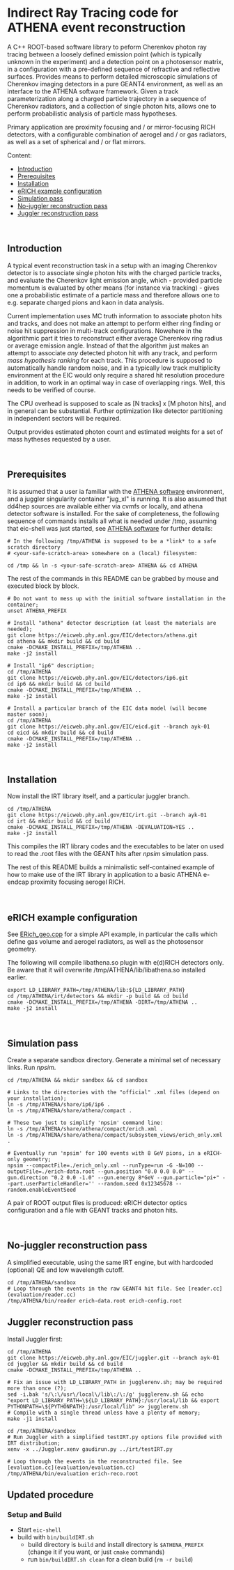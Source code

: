 Indirect Ray Tracing code for ATHENA event reconstruction
=========================================================

  A C++ ROOT-based software library to peform Cherenkov photon ray 
tracing between a loosely defined emission point (which is typically 
unknown in the experiment) and a detection point on a photosensor
matrix, in a configuration with a pre-defined sequence of refractive 
and reflective surfaces. Provides means to perform detailed microscopic 
simulations of Cherenkov imaging detectors in a pure GEANT4 environment, 
as well as an interface to the ATHENA software framework. Given a track 
parameterization along a charged particle trajectory in a sequence of 
Cherenkov radiators, and a collection of single photon hits, allows one 
to perform probabilistic analysis of particle mass hypotheses. 

  Primary application are proximity focusing and / or mirror-focusing RICH 
detectors, with a configurable combination of aerogel and / or gas radiators, 
as well as a set of spherical and / or flat mirrors.  

 Content:

 * [Introduction](#introduction)
 * [Prerequisites](#prerequisites)
 * [Installation](#installation)
 * [eRICH example configuration](#erich-example-configuration)
 * [Simulation pass](#simulation-pass)
 * [No-juggler reconstruction pass](#no-juggler-reconstruction-pass)
 * [Juggler reconstruction pass](#juggler-reconstruction-pass)

<br/>

Introduction
------------

  A typical event reconstruction task in a setup with an imaging Cherenkov 
detector is to associate single photon hits with the charged particle tracks, 
and evaluate the Cherenkov light emission angle, which - provided particle 
momentum is evaluated by other means (for instance via tracking) - gives one a probabilistic 
estimate of a particle mass and therefore allows one to e.g. separate charged
pions and kaon in data analysis.

  Current implementation uses MC truth information to associate photon hits and 
tracks, and does not make an attempt to perform either ring finding or noise 
hit suppression in multi-track configurations. Nowehere in the algorithmic
part it tries to reconstruct either average Cherenkov ring radius or average 
emission angle. Instead of that the algorithm just makes an attempt to associate 
*any* detected photon hit with any track, and perform *mass hypothesis ranking* for 
each track. This procedure is supposed to automatically handle random noise, and 
in a typically low track multiplicity environment at the EIC would only require 
a shared hit resolution procedure in addition, to work in an optimal way in case 
of overlapping rings. Well, this needs to be verified of course.

  The CPU overhead is supposed to scale as [N tracks] x [M photon hits], and in 
general can be substantial. Further optimization like detector partitioning in 
independent sectors will be required.

  Output provides estimated photon count and estimated weights for a set of  mass 
hytheses requested by a user.

<br/>

Prerequisites
-------------

  It is assumed that a user ia familiar with the [ATHENA software](https://eic.phy.anl.gov/ip6) 
environment, and a juggler singularity container "jug_xl" is running. It is also assumed 
that dd4hep sources are available either via cvmfs or locally, and athena detector software 
is installed. For the sake of completeness, the following sequence of commands installs all what is needed 
under /tmp, assuming that eic-shell was just started, see [ATHENA software](https://eic.phy.anl.gov/ip6) 
for further details:

```
# In the following /tmp/ATHENA is supposed to be a *link* to a safe scratch directory
# <your-safe-scratch-area> somewhere on a (local) filesystem:

cd /tmp && ln -s <your-safe-scratch-area> ATHENA && cd ATHENA
```

  The rest of the commands in this README can be grabbed by mouse and executed 
block by block.

```
# Do not want to mess up with the initial software installation in the container;
unset ATHENA_PREFIX

# Install "athena" detector description (at least the materials are needed);
git clone https://eicweb.phy.anl.gov/EIC/detectors/athena.git
cd athena && mkdir build && cd build
cmake -DCMAKE_INSTALL_PREFIX=/tmp/ATHENA ..
make -j2 install

# Install "ip6" description;
cd /tmp/ATHENA
git clone https://eicweb.phy.anl.gov/EIC/detectors/ip6.git
cd ip6 && mkdir build && cd build
cmake -DCMAKE_INSTALL_PREFIX=/tmp/ATHENA ..
make -j2 install

# Install a particular branch of the EIC data model (will become master soon);
cd /tmp/ATHENA
git clone https://eicweb.phy.anl.gov/EIC/eicd.git --branch ayk-01
cd eicd && mkdir build && cd build
cmake -DCMAKE_INSTALL_PREFIX=/tmp/ATHENA ..
make -j2 install

```

<br/>

Installation
------------

  Now install the IRT library itself, and a particular juggler branch.

```
cd /tmp/ATHENA
git clone https://eicweb.phy.anl.gov/EIC/irt.git --branch ayk-01
cd irt && mkdir build && cd build
cmake -DCMAKE_INSTALL_PREFIX=/tmp/ATHENA -DEVALUATION=YES ..
make -j2 install

```

  This compiles the IRT library codes and the executables to be later on used to read the .root
files with the GEANT hits after *npsim* simulation pass. 

  The rest of this README builds a minimalistic self-contained example of how to make use of the 
IRT library in application to a basic ATHENA e-endcap proximity focusing aerogel RICH.

<br/>

eRICH example configuration
---------------------------

  See [ERich_geo.cpp](detectors/src/ERich_geo.cpp) for a simple API example, in particular the calls
which define gas volume and aerogel radiators, as well as the photosensor geometry.

  The following will compile libathena.so plugin with e(d)RICH detectors only. Be aware that it will 
overwrite /tmp/ATHENA/lib/libathena.so installed earlier.

```
export LD_LIBRARY_PATH=/tmp/ATHENA/lib:${LD_LIBRARY_PATH}
cd /tmp/ATHENA/irt/detectors && mkdir -p build && cd build
cmake -DCMAKE_INSTALL_PREFIX=/tmp/ATHENA -DIRT=/tmp/ATHENA ..
make -j2 install

```

<br/>

Simulation pass
---------------

  Create a separate sandbox directory. Generate a minimal set of necessary links. Run *npsim*.

```
cd /tmp/ATHENA && mkdir sandbox && cd sandbox

# Links to the directories with the "official" .xml files (depend on your installation);
ln -s /tmp/ATHENA/share/ip6/ip6 .
ln -s /tmp/ATHENA/share/athena/compact .

# These two just to simplify 'npsim' command line:
ln -s /tmp/ATHENA/share/athena/compact/erich.xml .
ln -s /tmp/ATHENA/share/athena/compact/subsystem_views/erich_only.xml .

# Eventually run 'npsim' for 100 events with 8 GeV pions, in a eRICH-only geometry;
npsim --compactFile=./erich_only.xml --runType=run -G -N=100 --outputFile=./erich-data.root --gun.position "0.0 0.0 0.0" --gun.direction "0.2 0.0 -1.0" --gun.energy 8*GeV --gun.particle="pi+" --part.userParticleHandler='' --random.seed 0x12345678 --random.enableEventSeed

```

  A pair of ROOT output files is produced: eRICH detector optics configuration and 
a file with GEANT tracks and photon hits.

<br/>

No-juggler reconstruction pass
------------------------------

  A simplified executable, using the same IRT engine, but with hardcoded (optional) QE 
and low wavelength cutoff.

```
cd /tmp/ATHENA/sandbox
# Loop through the events in the raw GEANT4 hit file. See [reader.cc](evaluation/reader.cc)
/tmp/ATHENA/bin/reader erich-data.root erich-config.root

```

Juggler reconstruction pass
---------------------------

  Install Juggler first:

```
cd /tmp/ATHENA
git clone https://eicweb.phy.anl.gov/EIC/juggler.git --branch ayk-01
cd juggler && mkdir build && cd build
cmake -DCMAKE_INSTALL_PREFIX=/tmp/ATHENA ..

# Fix an issue with LD_LIBRARY_PATH in jugglerenv.sh; may be required more than once (?);
sed -i.bak 's/\:\/usr\/local\/lib\:/\:/g' jugglerenv.sh && echo "export LD_LIBRARY_PATH=\${LD_LIBRARY_PATH}:/usr/local/lib && export PYTHONPATH=\${PYTHONPATH}:/usr/local/lib" >> jugglerenv.sh
# Compile with a single thread unless have a plenty of memory;
make -j1 install

```

```
cd /tmp/ATHENA/sandbox
# Run Juggler with a simplified testIRT.py options file provided with IRT distribution; 
xenv -x ../Juggler.xenv gaudirun.py ../irt/testIRT.py

# Loop through the events in the reconstructed file. See [evaluation.cc](evaluation/evaluation.cc)
/tmp/ATHENA/bin/evaluation erich-reco.root

```


Updated procedure
-----------------

### Setup and Build

- Start `eic-shell`
- build with `bin/buildIRT.sh`
  - build directory is `build` and install directory is `$ATHENA_PREFIX`
    (change it if you want, or just `cmake` commands)
  - run `bin/buildIRT.sh clean` for a clean build (`rm -r build`)

